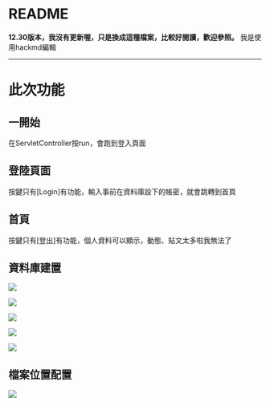README 
===
**12.30版本，我沒有更新喔，只是換成這種檔案，比較好閱讀，歡迎參照。**
我是使用hackmd編輯

---
# 此次功能
## **一開始**
在ServletController按run，會跑到登入頁面

## **登陸頁面**
按鍵只有[Login]有功能，輸入事前在資料庫設下的帳密，就會跳轉到首頁

## **首頁**
按鍵只有[登出]有功能，個人資料可以顯示，動態、貼文太多啦我無法了

## **資料庫建置**

![](https://i.imgur.com/6tihiUr.jpg)

![](https://i.imgur.com/kCw0986.jpg)

![](https://i.imgur.com/bETa6dM.jpg)

![](https://i.imgur.com/usRzXLl.jpg)

![](https://i.imgur.com/4APNmKe.jpg)

## **檔案位置配置**

![](https://i.imgur.com/EJvNMMS.jpg)
